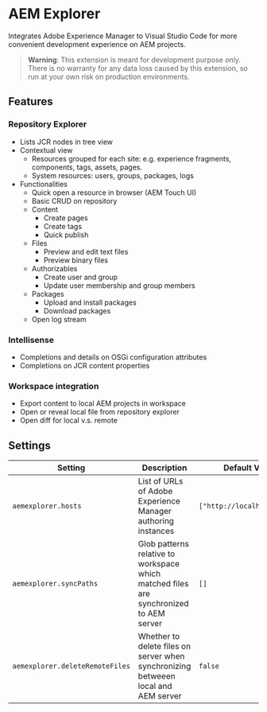 # AEM Explorer

Integrates Adobe Experience Manager to Visual Studio Code for
more convenient development experience on AEM projects.

> **Warning**: This extension is meant for development purpose only.
  There is no warranty for any data loss caused by this extension,
  so run at your own risk on production environments.

## Features

### Repository Explorer

- Lists JCR nodes in tree view
- Contextual view
  - Resources grouped for each site: e.g.
    experience fragments, components, tags, assets, pages.
  - System resources:
    users, groups, packages, logs
- Functionalities
  - Quick open a resource in browser (AEM Touch UI)
  - Basic CRUD on repository
  - Content
    - Create pages
    - Create tags
    - Quick publish
  - Files
    - Preview and edit text files
    - Preview binary files
  - Authorizables
    - Create user and group
    - Update user membership and group members
  - Packages
    - Upload and install packages
    - Download packages
  - Open log stream

### Intellisense

- Completions and details on OSGi configuration attributes
- Completions on JCR content properties

### Workspace integration

- Export content to local AEM projects in workspace
- Open or reveal local file from repository explorer
- Open diff for local v.s. remote

## Settings

| Setting                         | Description                                                                            | Default Value               |
|---------------------------------|----------------------------------------------------------------------------------------|-----------------------------|
| `aemexplorer.hosts`             | List of URLs of Adobe Experience Manager authoring instances                           | `["http://localhost:4502"]` |
| `aemexplorer.syncPaths`         | Glob patterns relative to workspace which matched files are synchronized to AEM server | `[]`                        |
| `aemexplorer.deleteRemoteFiles` | Whether to delete files on server when synchronizing betweeen local and AEM server     | `false`                     |
